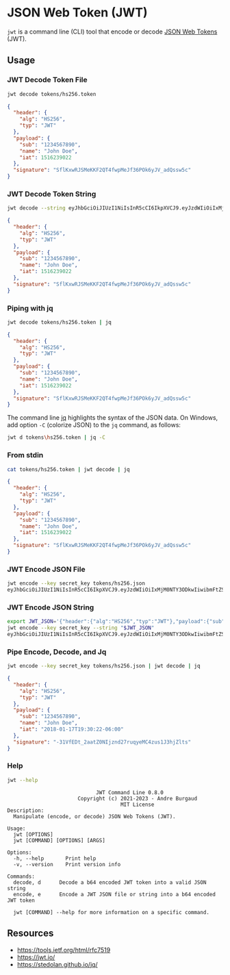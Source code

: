 # JSON Web Token (JWT)

`jwt` is a command line (CLI) tool that encode or decode [JSON Web Tokens](https://jwt.io/) (JWT).

## Usage

### JWT Decode Token File

```bash
jwt decode tokens/hs256.token
```
```json
{
  "header": {
    "alg": "HS256",
    "typ": "JWT"
  },
  "payload": {
    "sub": "1234567890",
    "name": "John Doe",
    "iat": 1516239022
  },
  "signature": "SflKxwRJSMeKKF2QT4fwpMeJf36POk6yJV_adQssw5c"
}
```

### JWT Decode Token String

```bash
jwt decode --string eyJhbGciOiJIUzI1NiIsInR5cCI6IkpXVCJ9.eyJzdWIiOiIxMjM0NTY3ODkwIiwibmFtZSI6IkpvaG4gRG9lIiwiaWF0IjoxNTE2MjM5MDIyfQ.SflKxwRJSMeKKF2QT4fwpMeJf36POk6yJV_adQssw5c
```
```json
{
  "header": {
    "alg": "HS256",
    "typ": "JWT"
  },
  "payload": {
    "sub": "1234567890",
    "name": "John Doe",
    "iat": 1516239022
  },
  "signature": "SflKxwRJSMeKKF2QT4fwpMeJf36POk6yJV_adQssw5c"
}
```

### Piping with jq

```bash
jwt decode tokens/hs256.token | jq
```
```json
{
  "header": {
    "alg": "HS256",
    "typ": "JWT"
  },
  "payload": {
    "sub": "1234567890",
    "name": "John Doe",
    "iat": 1516239022
  },
  "signature": "SflKxwRJSMeKKF2QT4fwpMeJf36POk6yJV_adQssw5c"
}
```

The command line [jq](https://stedolan.github.io/jq/) highlights the syntax of the JSON data. On Windows, add option `-C` (colorize JSON) to the `jq` command, as follows:

```bash
jwt d tokens\hs256.token | jq -C
```

### From stdin

```bash
cat tokens/hs256.token | jwt decode | jq
```
```json
{
  "header": {
    "alg": "HS256",
    "typ": "JWT"
  },
  "payload": {
    "sub": "1234567890",
    "name": "John Doe",
    "iat": 1516239022
  },
  "signature": "SflKxwRJSMeKKF2QT4fwpMeJf36POk6yJV_adQssw5c"
}
```

### JWT Encode JSON File

```bash
jwt encode --key secret_key tokens/hs256.json
eyJhbGciOiJIUzI1NiIsInR5cCI6IkpXVCJ9.eyJzdWIiOiIxMjM0NTY3ODkwIiwibmFtZSI6IkpvaG4gRG9lIiwiaWF0IjoxNTE2MjM5MDIyfQ.-31VfEDt_2aatZ0NIjznd27ruqyeMC4zus1J3hjZlts
```

### JWT Encode JSON String

```bash
export JWT_JSON='{"header":{"alg":"HS256","typ":"JWT"},"payload":{"sub":"1234567890","name":"John Doe","iat":1516239022},"signature":"SflKxwRJSMeKKF2QT4fwpMeJf36POk6yJV_adQssw5c"}'
jwt encode --key secret_key --string "$JWT_JSON"
eyJhbGciOiJIUzI1NiIsInR5cCI6IkpXVCJ9.eyJzdWIiOiIxMjM0NTY3ODkwIiwibmFtZSI6IkpvaG4gRG9lIiwiaWF0IjoxNTE2MjM5MDIyfQ.-31VfEDt_2aatZ0NIjznd27ruqyeMC4zus1J3hjZlts
```

### Pipe Encode, Decode, and Jq

```bash
jwt encode --key secret_key tokens/hs256.json | jwt decode | jq
```
```json
{
  "header": {
    "alg": "HS256",
    "typ": "JWT"
  },
  "payload": {
    "sub": "1234567890",
    "name": "John Doe",
    "iat": "2018-01-17T19:30:22-06:00"
  },
  "signature": "-31VfEDt_2aatZ0NIjznd27ruqyeMC4zus1J3hjZlts"
}
```

### Help

```bash
jwt --help
```
```
                             JWT Command Line 0.8.0
                       Copyright (c) 2021-2023 - Andre Burgaud
                                     MIT License
Description:
  Manipulate (encode, or decode) JSON Web Tokens (JWT).

Usage:
  jwt [OPTIONS]
  jwt [COMMAND] [OPTIONS] [ARGS]

Options:
  -h, --help       Print help
  -v, --version    Print version info

Commands:
  decode, d      Decode a b64 encoded JWT token into a valid JSON string
  encode, e      Encode a JWT JSON file or string into a b64 encoded JWT token

  jwt [COMMAND] --help for more information on a specific command.

```

## Resources

* https://tools.ietf.org/html/rfc7519
* https://jwt.io/
* https://stedolan.github.io/jq/